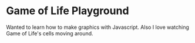 # Game of Life Playground

Wanted to learn how to make graphics with Javascript. Also I love watching Game of Life's cells moving around.

